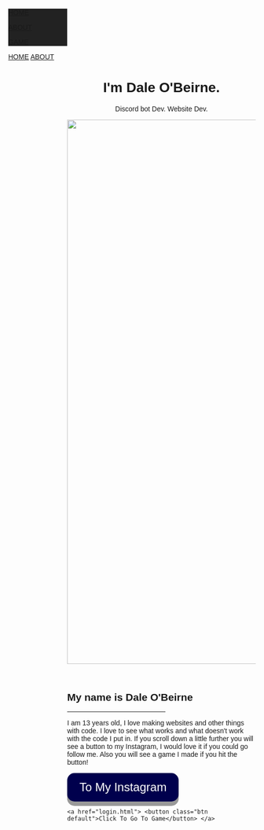  <html>
<title>SGFS</title>
<meta charset="UTF-8">
<meta name="viewport" content="width=device-width, initial-scale=1">
<link rel="stylesheet" href="https://www.w3schools.com/w3css/4/w3.css">
<link rel="stylesheet" href="https://fonts.googleapis.com/css?family=Montserrat">
<style>
body, h1,h2,h3,h4,h5,h6 {font-family: "Montserrat", sans-serif}
.w3-row-padding img {margin-bottom: 12px}
/* Set the width of the sidebar to 120px */
.w3-sidebar {width: 120px;background: #222;}
/* Add a left margin to the "page content" that matches the width of the sidebar (120px) */
#main {margin-left: 120px}
/* Remove margins from "page content" on small screens */
@media only screen and (max-width: 600px) {#main {margin-left: 0}}
</style>
<body class="w3-black">

<!-- Icon Bar (Sidebar - hidden on small screens) -->
<nav class="w3-sidebar w3-bar-block w3-small w3-hide-small w3-center">
  <!-- Avatar image in top left corner -->

  <a href="#" class="w3-bar-item w3-button w3-padding-large w3-black">
    <i class="fa fa-home w3-xxlarge"></i>
    <p>HOME</p>
  </a>
  <a href="#about" class="w3-bar-item w3-button w3-padding-large w3-black">
    <i class="fa fa-user w3-xxlarge"></i>
    <p>ABOUT</p>
  </a>
  <a href="#game" class="w3-bar-item w3-button w3-padding-large w3-black">
    <i class="fa fa-user w3-xxlarge"></i>
    <p>GAME</p>
  </a>
</nav>

<!-- Navbar on small screens (Hidden on medium and large screens) -->
 <div class="w3-top w3-hide-large w3-hide-medium" id="myNavbar">
  <div class="w3-bar w3-black w3-opacity w3-hover-opacity-off w3-center w3-small">
    <a href="#" class="w3-bar-item w3-button" style="width:25% !important">HOME</a>
    <a href="#about" class="w3-bar-item w3-button" style="width:25% !important">ABOUT</a>
  </div>
</div>

<!-- Page Content -->
<div class="w3-padding-large" id="main">
  <!-- Header/Home -->
  <header class="w3-container w3-padding-32 w3-center w3-black" id="home">
    <h1 class="w3-jumbo"><span class="w3-hide-small">I'm</span> Dale O'Beirne.</h1>
    <p>Discord bot Dev. Website Dev.</p>
    <img src="https://yt3.ggpht.com/-elGo4HFrd5U/AAAAAAAAAAI/AAAAAAAAAAA/d1HwED6dEqg/s108-c-k-no-mo-rj-c0xffffff/photo.jpg" alt=" My Youtube Channel" class="w3-image" width="992" height="1108">
  </header>

  <!-- About Section -->
  <div class="w3-content w3-justify w3-text-grey w3-padding-64" id="about">
    <h2 class="w3-text-light-grey">My name is Dale O'Beirne</h2>
    <hr style="width:200px" class="w3-opacity">
    <p>I am 13 years old, I love making websites and other things with code. I love to see what works and what doesn't work with the code I put in. If you scroll down a little further you will see a button to my Instagram, I would love it if you could go follow me. Also you will see a game I made if you hit the button!</p>
    <html>
<head>
<meta name="viewport" content="width=device-width, initial-scale=1">
<style>
.button {
  padding: 15px 25px;
  font-size: 24px;
  text-align: center;
  cursor: pointer;
  outline: none;
  color: #fff;
  background-color: #00004d;
  border: none;
  border-radius: 15px;
  box-shadow: 0 9px #999;
}
.button:hover {background-color: #000033}
.button:active {
  background-color: #000033;
  box-shadow: 0 5px #666;
  transform: translateY(4px);
}
</style>
</head>
<body>

<a href="https://www.instagram.com/daleobeirne_real/"><button class="button"> To My Instagram</button> </a>


     

   <html>
<head>
<meta name="viewport" content="width=device-width, initial-scale=1">
<style>
.btn {
    border: none;
    color: white;
    padding: 14px 28px;
    font-size: 16px;
    cursor: pointer;
}
.default {background-color: #e7e7e7; color: black;} /* Gray */ 
.default:hover {background: #ddd;}
</style>
</head>
<body>


    <a href="login.html"> <button class="btn default">Click To Go To Game</button> </a>

</body>
</html>
